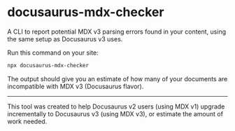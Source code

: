 # docusaurus-mdx-checker

A CLI to report potential MDX v3 parsing errors found in your content, using the same setup as Docusaurus v3 uses.

Run this command on your site:

```bash
npx docusaurus-mdx-checker
```

The output should give you an estimate of how many of your documents are incompatible with MDX v3 (Docusaurus flavor).

---

This tool was created to help Docusaurus v2 users (using MDX v1) upgrade incrementally to Docusaurus v3 (using MDX v3), or estimate the amount of work needed.
